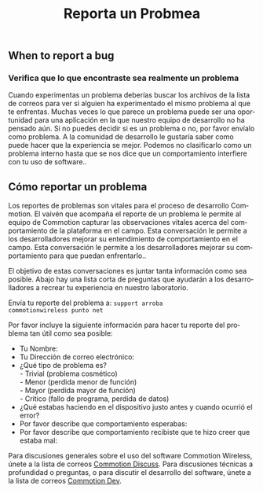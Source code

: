 ﻿---
layout: default
title: Reporta un Probmea
categories: 
created: 2014-04-06
changed: 2014-04-06
post_author: critzo
lang: es	
---
<h2>When to report a bug</h2>

<h3>Verifica que lo que encontraste sea realmente un problema</h3>
<p>Cuando experimentas un problema deberías buscar los archivos de la lista de correos para ver si alguien ha experimentado el mismo problema al que te enfrentas. Muchas veces lo que parece un problema puede ser una oportunidad para una aplicación en la que nuestro equipo de desarrollo no ha pensado aún. Si no puedes decidir si es un problema o no, por favor envíalo como problema. A la comunidad de desarrollo le gustaría saber como puede hacer que la experiencia se mejor. Podemos no clasificarlo como un problema interno hasta que se nos dice que un comportamiento interfiere con tu uso de software..</p>

<h2>Cómo reportar un problema</h2>

<p>Los reportes de problemas son vitales para el proceso de desarrollo Commotion. El vaivén que acompaña el reporte de un problema le permite al equipo de Commotion capturar las observaciones vitales acerca del comportamiento de la plataforma en el campo. Esta conversación le permite a los desarrolladores mejorar su entendimiento de comportamiento en el campo. Esta conversación le permite a los desarrolladores mejorar su comportamiento para que puedan enfrentarlo..</p>

<p>El objetivo de estas conversaciones es juntar tanta información como sea posible. Abajo hay una lista corta de preguntas que ayudarán a los desarrolladores a recrear tu experiencia en nuestro laboratorio.</p>
	
Envía tu reporte del problema a:
<code>support arroba commotionwireless punto net</code>

Por favor incluye la siguiente información para hacer tu reporte del problema tan útil como sea posible:
<ul>
  <li>Tu Nombre:</li>
  <li>Tu Dirección de correo electrónico:</li>
  <li>¿Qué tipo de problema es?<br /> 
      - Trivial (problema cosmético) <br />
      - Menor (perdida menor de función) <br />
      - Mayor (perdida mayor de función) <br />
      - Critico (fallo de programa, perdida de datos) </li>
  <li>¿Qué estabas haciendo en el dispositivo justo antes y cuando ocurrió el error?</li>
  <li>Por favor describe que comportamiento esperabas:</li>
  <li>Por favor describe que comportamiento recibiste que te hizo creer que estaba mal:</li>
</ul>

Para discusiones generales sobre el uso del software Commotion Wireless, únete a la lista de correos [Commotion Discuss](https://lists.chambana.net/mailman/listinfo/commotion-discuss). Para discusiones técnicas a profundidad o preguntas, o para discutir el desarrollo del software, únete a la lista de correos [Commotion Dev](https://lists.chambana.net/mailman/listinfo/commotion-announce).
